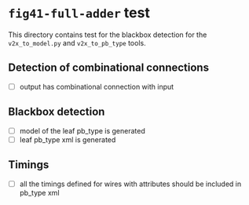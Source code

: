 # `fig41-full-adder` test

This directory contains test for the blackbox detection for the
`v2x_to_model.py` and `v2x_to_pb_type` tools.

## Detection of combinational connections

 - [ ] output has combinational connection with input

## Blackbox detection

 - [ ] model of the leaf pb\_type is generated
 - [ ] leaf pb\_type xml is generated

## Timings

 - [ ] all the timings defined for wires with attributes should be included in pb\_type xml
